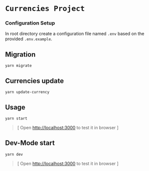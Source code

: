 # `Currencies Project`

### Configuration Setup
In root directory create a configuration file named `.env` based on the provided `.env.example`.

## Migration
```
yarn migrate
```

## Currencies update
```
yarn update-currency
```

## Usage

```
yarn start
```

> [ Open [http://localhost:3000](http://localhost:3000) to test it in browser ]

## Dev-Mode start

```
yarn dev
```
> [ Open [http://localhost:3000](http://localhost:3000) to test it in browser ]
